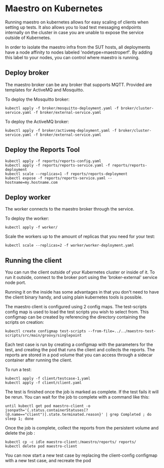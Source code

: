 # Maestro on Kubernetes

Running maestro on kubernetes allows for easy scaling of clients when setting up tests. It also
allows you to load test messaging endpoints internally on the cluster in case you are unable to
expose the service outside of Kubernetes.

In order to isolate the maestro infra from the SUT hosts, all deployments have a node affinity to
nodes labeled 'nodetype=maestroperf'. By adding this label to your nodes, you can control where
maestro is running.

## Deploy broker

The maestro broker can be any broker that supports MQTT. Provided are templates for ActiveMQ and
Mosquitto.

To deploy the Mosquitto broker:

    kubectl apply -f broker/mosquitto-deployment.yaml -f broker/cluster-service.yaml -f broker/external-service.yaml

To deploy the ActiveMQ broker:

    kubectl apply -f broker/activemq-deployment.yaml -f broker/cluster-service.yaml -f broker/external-service.yaml

## Deploy the Reports Tool

    kubectl apply -f reports/reports-config.yaml
    kubectl apply -f reports/reports-service.yaml -f reports/reports-deployment
    kubectl scale --replicas=1 -f reports/reports-deployment 
    kubectl expose -f reports/reports-service.yaml --hostname=my.hostname.com

## Deploy worker

The worker connects to the maestro broker through the service.

To deploy the worker:

    kubectl apply -f worker/

Scale the workers up to the amount of replicas that you need for your test: 

    kubectl scale --replicas=2 -f worker/worker-deployment.yaml

## Running the client

You can run the client outside of your Kubernetes cluster or inside of it. To run it outside,
connect to the broker port using the 'broker-external' service node port.

Running it on the inside has some advantages in that you don't need to have the client binary handy,
and using plain kubernetes tools is possible.

The maestro client is configured using 2 config maps. The test-scripts config map is used to load
the test scripts you wish to select from. This configmap can be created by referencing the directory
containing the scripts on creation:

    kubectl create configmap test-scripts --from-file=../../maestro-test-scripts/src/main/groovy/singlepoint

Each test case is run by creating a configmap with the parameters for the test, and creating the pod
that runs the client and collects the reports. The reports are stored in a pod volume that
you can access through a sidecar container after running the client.

To run a test:

    kubectl apply -f client/testcase-1.yaml
    kubectl apply -f client/client.yaml

The test is finished once the job is marked as complete. If the test fails it will be rerun. You can wait for the job to complete with a command like this:

    until kubectl get pod maestro-client -o jsonpath='{.status.containerStatuses[?(@.name=="client")].state.terminated.reason}' | grep Completed ; do sleep 1; done
    
Once the job is complete, collect the reports from the persistent volume and delete the job :

    kubectl cp -c idle maestro-client:/maestro/reports/ reports/
    kubectl delete pod maestro-client

You can now start a new test case by replacing the client-config configmap with a new test case, and
recreate the pod
